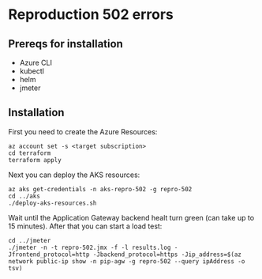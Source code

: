 # Reproduction 502 errors 


## Prereqs for installation

* Azure CLI
* kubectl
* helm
* jmeter


## Installation

First you need to create the Azure Resources:
```
az account set -s <target subscription>
cd terraform
terraform apply
```

Next you can deploy the AKS resources:
```
az aks get-credentials -n aks-repro-502 -g repro-502
cd ../aks
./deploy-aks-resources.sh
```

Wait until the Application Gateway backend healt turn green (can take up to 15 minutes). After that you can start a load test:

```
cd ../jmeter
./jmeter -n -t repro-502.jmx -f -l results.log -Jfrontend_protocol=http -Jbackend_protocol=https -Jip_address=$(az network public-ip show -n pip-agw -g repro-502 --query ipAddress -o tsv)
```
